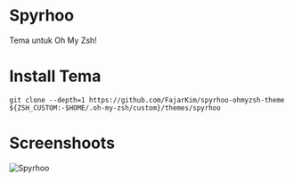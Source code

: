 # Spyrhoo
Tema untuk Oh My Zsh!

# Install Tema
```shell
git clone --depth=1 https://github.com/FajarKim/spyrhoo-ohmyzsh-theme ${ZSH_CUSTOM:-$HOME/.oh-my-zsh/custom}/themes/spyrhoo
```
# Screenshoots
![Spyrhoo](https://a.top4top.io/p_2067yhqr80.jpg)
